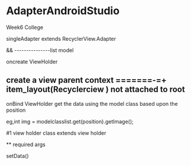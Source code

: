 # AdapterAndroidStudio
Week6 College


singleAdapter extends RecyclerView.Adapter<view holder>

&& ---------------list model

oncreate ViewHolder
   ## create a view parent context =======-=+ item_layout(Recyclerciew ) not attached to  root 



onBind ViewHolder
get the data using the model class
based upon the position

eg,int img  = modelclasslist.get(position).getImage();



#1 view holder class extends view holder

** required args

setData()
